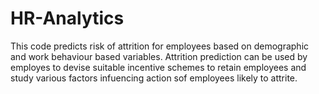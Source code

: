 # HR-Analytics
This code predicts risk of attrition for employees based on demographic and work behaviour based variables.
Attrition prediction can be used by employes to devise suitable incentive schemes to retain employees and study various factors infuencing action sof employees likely to attrite. 
